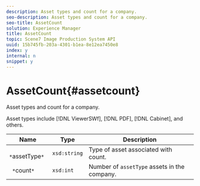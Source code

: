 ```yaml
---
description: Asset types and count for a company.
seo-description: Asset types and count for a company.
seo-title: AssetCount
solution: Experience Manager
title: AssetCount
topic: Scene7 Image Production System API
uuid: 15b745fb-203a-4301-b1ea-8e12ea7450e8
index: y
internal: n
snippet: y
---
```


# AssetCount{#assetcount}

Asset types and count for a company.

 Asset types include [!DNL ViewerSWf], [!DNL PDF], [!DNL Cabinet], and others.

|  Name  | Type  | Description  |
|---|---|---|
| ` *`assetType`*`  | `xsd:string`  | Type of asset associated with count.  |
| ` *`count`*`  | `xsd:int`  |Number of `assetType` assets in the company.  |

